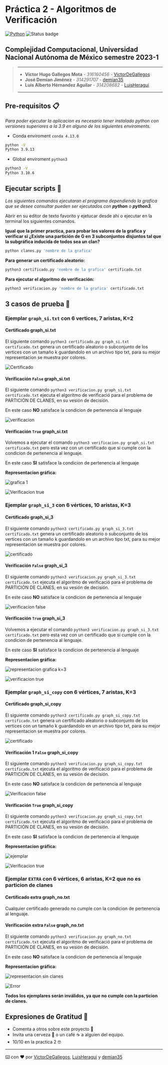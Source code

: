 # Práctica 2 - Algoritmos de Verificación

[![Python](https://img.shields.io/badge/Python-3.9+-yellow?style=for-the-badge&logo=python&logoColor=white&labelColor=101010)](https://python.org) ![Status badge](https://img.shields.io/badge/status-%20terminado-green?style=for-the-badge)

## Complejidad Computacional, Universidad Nacional Autónoma de México semestre 2023-1

> ---
>
> * **Victor Hugo Gallegos Mota** - *316160456* - [VictorDeGallegos](https://github.com/VictorDeGallegos)
> * **José Demian Jiménez** - *314291707* - [demian35](https://github.com/demian35)
> * **Luis Alberto Hérnandez Aguilar** - *314208682* - [LuisHeragui](https://github.com/LuisHeragui)
>
>
>
> ---

## Pre-requisitos 📋

*Para poder ejecutar la aplicacion es necesario tener instalado python  con versiones superiores a la 3.9 en alguno de los siguientes enviroments.*

* Conda enviroment `conda 4.13.0`

```bash
python -V
Python 3.9.13
```

* Global enviroment `python3`

```bash
python3 -V
Python 3.10.6
```

## Ejecutar scripts 🚀

*Los siguientes comandos ejecutaran el programa dependiendo la grafica que se desee consultar pueden ser ejecutados con **python** o **python3**.*

Abrir en su editor de texto favorito y ejetucar desde ahi o ejecutar en la terminal los siguientes comandos.

**Igual que la primer practica, para probar los valores de la grafica y verificar si ¿Existe una partición de G en 3 subconjuntos disjuntos tal que la subgráfica inducida de todos sea un clan?**

```bash
python clanes.py 'nombre de la grafica'
```

**Para generar un certificado aleatorio:**

```bash
python3 certificado.py 'nombre de la grafica' certificado.txt 
```

**Para ejecutar el algoritmo de verificación:**

```bash
python3 verificacion.py 'nombre de la grafica' certificado.txt
```

## 3 casos de prueba 🧪

### Ejemplar `graph_si.txt` con 6 vertices, 7 aristas, K=2

#### Certificado graph_si.txt

El siguiente comando `python3 certificado.py graph_si.txt certificado.txt` genera un certificado aleatorio o subconjunto de los vertices con un tamaño k guardandolo en un archivo tipo txt, para su mejor representacion se muestra por colores.

![Certificado](https://user-images.githubusercontent.com/41756950/197892790-0de31397-0084-4979-b8b5-8222458aff30.png)

#### Verificación `False` graph_si.txt

El siguiente comando `python3 verificacion.py graph_si.txt certificado.txt` ejecuta el algoritmo de verificació para el problema de PARTICIÓN DE CLANES, en su vesión de decisión.

En este caso **NO** satisface la condicion de pertenencia al lenguaje

![verificacion](https://user-images.githubusercontent.com/41756950/197894648-f829b1cd-919e-428f-90fa-d06ba70b4770.png)

#### Verificación `True` graph_si.txt

Volvemos   a ejecutar el comando `python3 verificacion.py graph_si.txt certificado.txt` pero esta vez con un certificado que si cumple con la condicion de pertenencia al lenguaje.

En este caso **SI** satisface la condicion de pertenencia al lenguaje

**Representacion gráfica:**

![grafica 1](https://cdn.discordapp.com/attachments/1009211692774866994/1018779425434767391/ejemplar2.png)

![Verificacion true](https://user-images.githubusercontent.com/41756950/197896053-c8bd594b-4aa5-410c-9878-6f8a3f584df4.png)

### Ejemplar `graph_si_3` con 6 vértices, 10 aristas, K=3

#### Certificado graph_si_3

El siguiente comando `python3 certificado.py graph_si_3.txt certificado.txt` genera un certificado aleatorio o subconjunto de los vertices con un tamaño k guardandolo en un archivo tipo txt, para su mejor representacion se muestra por colores.

![certificado](https://user-images.githubusercontent.com/41756950/197900630-6d5a7c58-e631-4729-b5b6-e37fc4367ed3.png)

#### Verificación `False` graph_si_3

El siguiente comando `python3 verificacion.py graph_si_3.txt certificado.txt` ejecuta el algoritmo de verificació para el problema de PARTICIÓN DE CLANES, en su vesión de decisión.

En este caso **NO** satisface la condicion de pertenencia al lenguaje

![verificacion false](https://user-images.githubusercontent.com/41756950/197900730-68c19184-e1ef-4bd9-a84e-03eb6ab88702.png)

#### Verificación `True` graph_si_3


Volvemos   a ejecutar el comando `python3 verificacion.py graph_si_3.txt certificado.txt` pero esta vez con un certificado que si cumple con la condicion de pertenencia al lenguaje.

En este caso **SI** satisface la condicion de pertenencia al lenguaje

**Representacion gráfica:**

![representacion grafica k=3](https://cdn.discordapp.com/attachments/1009211692774866994/1018776575312936970/ejemplar15.png)

![verificacion true](https://user-images.githubusercontent.com/41756950/197908407-f99ee887-09f8-420e-83e3-03bcbf6d525a.png)

### Ejemplar `graph_si_copy` con 6 vértices, 7 aristas, K=3

#### Certificado graph_si_copy

El siguiente comando `python3 certificado.py graph_si_copy.txt certificado.txt` genera un certificado aleatorio o subconjunto de los vertices con un tamaño k guardandolo en un archivo tipo txt, para su mejor representacion se muestra por colores.

![certificado](https://user-images.githubusercontent.com/41756950/197942639-c30ece5e-6486-4386-801d-e879b593b17a.png)

#### Verificación 1 `False` graph_si_copy

El siguiente comando `python3 verificacion.py graph_si_copy.txt certificado.txt` ejecuta el algoritmo de verificació para el problema de PARTICIÓN DE CLANES, en su vesión de decisión.

En este caso **NO** satisface la condicion de pertenencia al lenguaje

![Verificacion false](https://user-images.githubusercontent.com/41756950/197942692-c1785d73-d749-4d69-b5e5-e251bcd2a797.png)

#### Verificación  `True` graph_si_copy

El siguiente comando `python3 verificacion.py graph_si_copy.txt certificado.txt` ejecuta el algoritmo de verificació para el problema de PARTICIÓN DE CLANES, en su vesión de decisión.

En este caso **SI** satisface la condicion de pertenencia al lenguaje

**Representacion gráfica:**

![ejemplar](https://cdn.discordapp.com/attachments/1009211692774866994/1034697804985151488/draw.png)

![Verificacion true](https://user-images.githubusercontent.com/41756950/197939881-c6ac69dd-0f89-40e7-9bea-8937a9dffb13.png)

### Ejemplar `EXTRA` con 6 vértices, 6 aristas, K=2 que no es particion de clanes

#### Certificado extra graph_no.txt

Cualquier certificado generado no cumple con la condicion de pertenencia al lenguaje.


#### Verificación extra `False` graph_no.txt

El siguiente comando `python3 verificacion.py graph_no.txt certificado.txt` ejecuta el algoritmo de verificació para el problema de PARTICIÓN DE CLANES, en su vesión de decisión.

En este caso **NO** satisface la condicion de pertenencia al lenguaje

**Representacion gráfica:**

![representacion sin clanes](https://cdn.discordapp.com/attachments/1009211692774866994/1018787317214875648/ejemplar5.png)

![Error](https://user-images.githubusercontent.com/41756950/197938736-29b2ae32-79e0-461f-9773-80ce04277f93.png)

**Todos los ejemplares serán inválidos, ya que no cumple con la particion de clanes.**

## Expresiones de Gratitud 🎁

* Comenta a otros sobre este proyecto 📢
* Invita una cerveza 🍺 o un café ☕ a alguien del equipo.
* 10/10 en la practica 2 🤓

---
⌨️ con ❤️ por  [VictorDeGallegos](https://github.com/VictorDeGallegos), [LuisHeragui](https://github.com/LuisHeragui) y [demian35](https://github.com/demian35)
